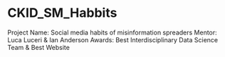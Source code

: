 # CKID_SM_Habbits

Project Name: Social media habits of misinformation spreaders
Mentor: Luca Luceri & Ian Anderson
Awards: Best Interdisciplinary Data Science Team & Best Website

